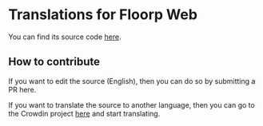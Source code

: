 # Translations for Floorp Web

You can find its source code [here](https://github.com/Floorp-Project/web).

## How to contribute

If you want to edit the source (English), then you can do so by submitting a PR here.

If you want to translate the source to another language, then you can go to the Crowdin project 
[here](https://crowdin.com/project/floorp-web) and start translating.
